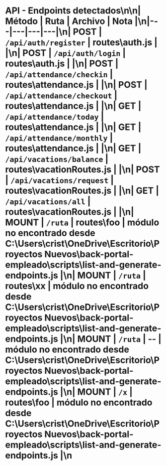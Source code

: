 # API - Endpoints detectados\n\n| Método | Ruta | Archivo | Nota |\n|---|---|---|---|\n| POST | `/api/auth/register` | routes\auth.js |  |\n| POST | `/api/auth/login` | routes\auth.js |  |\n| POST | `/api/attendance/checkin` | routes\attendance.js |  |\n| POST | `/api/attendance/checkout` | routes\attendance.js |  |\n| GET | `/api/attendance/today` | routes\attendance.js |  |\n| GET | `/api/attendance/monthly` | routes\attendance.js |  |\n| GET | `/api/vacations/balance` | routes\vacationRoutes.js |  |\n| POST | `/api/vacations/request` | routes\vacationRoutes.js |  |\n| GET | `/api/vacations/all` | routes\vacationRoutes.js |  |\n| MOUNT | `/ruta` | routes\foo | módulo no encontrado desde C:\Users\crist\OneDrive\Escritorio\Proyectos Nuevos\back-portal-empleado\scripts\list-and-generate-endpoints.js |\n| MOUNT | `/ruta` | routes\xx | módulo no encontrado desde C:\Users\crist\OneDrive\Escritorio\Proyectos Nuevos\back-portal-empleado\scripts\list-and-generate-endpoints.js |\n| MOUNT | `/ruta` | -- | módulo no encontrado desde C:\Users\crist\OneDrive\Escritorio\Proyectos Nuevos\back-portal-empleado\scripts\list-and-generate-endpoints.js |\n| MOUNT | `/x` | routes\foo | módulo no encontrado desde C:\Users\crist\OneDrive\Escritorio\Proyectos Nuevos\back-portal-empleado\scripts\list-and-generate-endpoints.js |\n